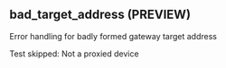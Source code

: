 
## bad_target_address (PREVIEW)

Error handling for badly formed gateway target address


Test skipped: Not a proxied device
